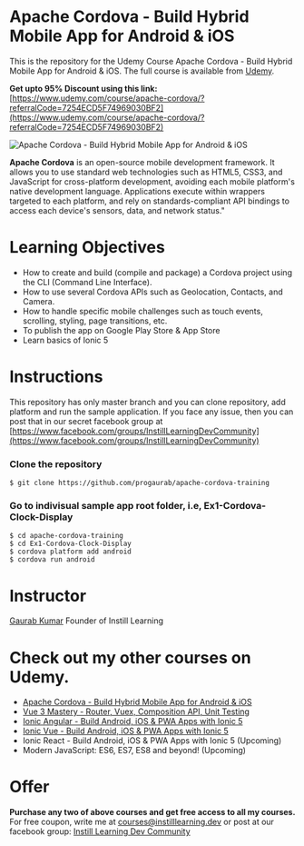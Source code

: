 # Apache Cordova - Build Hybrid Mobile App for Android & iOS
This is the repository for the Udemy Course Apache Cordova - Build Hybrid Mobile App for Android & iOS. The full course is available from [Udemy](https://www.udemy.com/course/apache-cordova/?referralCode=7254ECD5F74969030BF2).

**Get upto 95% Discount using this link:** [https://www.udemy.com/course/apache-cordova/?referralCode=7254ECD5F74969030BF2](https://www.udemy.com/course/apache-cordova/?referralCode=7254ECD5F74969030BF2)

![Apache Cordova - Build Hybrid Mobile App for Android & iOS](https://img-a.udemycdn.com/course/750x422/3563971_a3d6_3.jpg?akD7s3N2w2OuLMOriDMPYe-4PBQKiaVrEOLeMYODpT_2Rtwoh9mdqFrqXYCAi4apO7INcJyeY6HnZfLhMw0KyEucaGk3EFB7KsdWoHR3SQld6ayXLIq-OMqO9eesQGhB)

**Apache Cordova** is an open-source mobile development framework. It allows you to use standard web technologies such as HTML5, CSS3, and JavaScript for cross-platform development, avoiding each mobile platform's native development language. Applications execute within wrappers targeted to each platform, and rely on standards-compliant API bindings to access each device's sensors, data, and network status."

# Learning Objectives
* How to create and build (compile and package) a Cordova project using the CLI (Command Line Interface).
* How to use several Cordova APIs such as Geolocation, Contacts, and Camera.
* How to handle specific mobile challenges such as touch events, scrolling, styling, page transitions, etc.
* To publish the app on Google Play Store & App Store
* Learn basics of Ionic 5

# Instructions
This repository has only master branch and you can clone repository, add platform and run the sample application. If you face any issue, then you can post that in our secret facebook group at [https://www.facebook.com/groups/InstillLearningDevCommunity](https://www.facebook.com/groups/InstillLearningDevCommunity)  

### Clone the repository 
``` $ git clone https://github.com/progaurab/apache-cordova-training ```

### Go to indivisual sample app root folder, i.e, Ex1-Cordova-Clock-Display
```
$ cd apache-cordova-training
$ cd Ex1-Cordova-Clock-Display
$ cordova platform add android
$ cordova run android
```

# Instructor
[Gaurab Kumar](https://www.linkedin.com/in/progaurab)
Founder of Instill Learning

# Check out my other courses on Udemy.

* [Apache Cordova - Build Hybrid Mobile App for Android & iOS](https://www.udemy.com/course/apache-cordova/?referralCode=7254ECD5F74969030BF2)
* [Vue 3 Mastery - Router, Vuex, Composition API, Unit Testing](https://www.udemy.com/course/vuejs-mastery/?referralCode=E5BE9F0369E8443597C2)
* [Ionic Angular - Build Android, iOS & PWA Apps with Ionic 5](https://www.udemy.com/course/ionic-angular-android-ios-pwa/?referralCode=496914FCE019147DA7B4)
* [Ionic Vue - Build Android, iOS & PWA Apps with Ionic 5](https://www.udemy.com/course/ionic-vue/?referralCode=DFA269E4CB54560A8C2A)
* Ionic React - Build Android, iOS & PWA Apps with Ionic 5 (Upcoming)
* Modern JavaScript: ES6, ES7, ES8 and beyond! (Upcoming)

# Offer
**Purchase any two of above courses and get free access to all my courses.** 
For free coupon, write me at courses@instilllearning.dev or post at our facebook group: [Instill Learning Dev Community](https://www.facebook.com/groups/InstillLearningDevCommunity)
